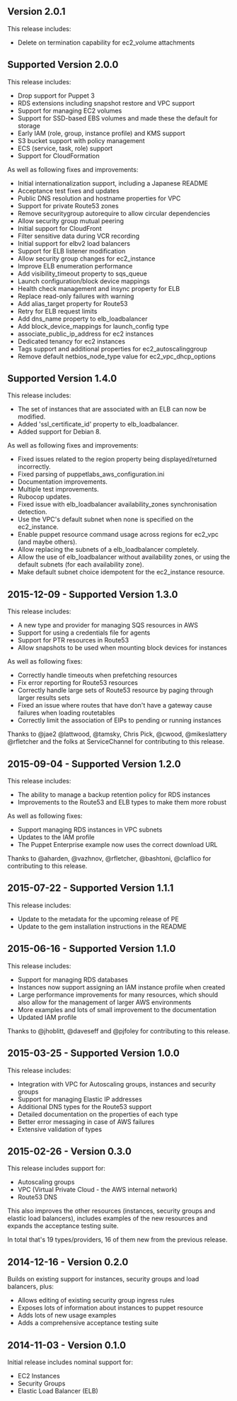 ## Version 2.0.1

This release includes:
- Delete on termination capability for ec2_volume attachments

## Supported Version 2.0.0

This release includes:
- Drop support for Puppet 3
- RDS extensions including snapshot restore and VPC support
- Support for managing EC2 volumes
- Support for SSD-based EBS volumes and made these the default for storage
- Early IAM (role, group, instance profile) and KMS support
- S3 bucket support with policy management
- ECS (service, task, role) support
- Support for CloudFormation

As well as following fixes and improvements:
- Initial internationalization support, including a Japanese README
- Acceptance test fixes and updates
- Public DNS resolution and hostname properties for VPC
- Support for private Route53 zones
- Remove securitygroup autorequire to allow circular dependencies
- Allow security group mutual peering
- Initial support for CloudFront
- Filter sensitive data during VCR recording
- Initial support for elbv2 load balancers
- Support for ELB listener modification
- Allow security group changes for ec2_instance
- Improve ELB enumeration performance
- Add visibility_timeout property to sqs_queue
- Launch configuration/block device mappings
- Health check management and insync property for ELB
- Replace read-only failures with warning
- Add alias_target property for Route53
- Retry for ELB request limits
- Add dns_name property to elb_loadbalancer
- Add block_device_mappings for launch_config type
- associate_public_ip_address for ec2 instances
- Dedicated tenancy for ec2 instances
- Tags support and additional properties for ec2_autoscalinggroup
- Remove default netbios_node_type value for ec2_vpc_dhcp_options

## Supported Version 1.4.0

This release includes:
- The set of instances that are associated with an ELB can now be modified.
- Added 'ssl_certificate_id' property to elb_loadbalancer.
- Added support for Debian 8.

As well as following fixes and improvements:
- Fixed issues related to the region property being displayed/returned incorrectly.
- Fixed parsing of puppetlabs_aws_configuration.ini
- Documentation improvements.
- Multiple test improvements.
- Rubocop updates.
- Fixed issue with elb_loadbalancer availability_zones synchronisation detection.
- Use the VPC's default subnet when none is specified on the ec2_instance.
- Enable puppet resource command usage across regions for ec2_vpc (and maybe others).
- Allow replacing the subnets of a elb_loadbalancer completely.
- Allow the use of elb_loadbalancer without availability zones, or using the default subnets (for each availability zone).
- Make default subnet choice idempotent for the ec2_instance resource.

## 2015-12-09 - Supported Version 1.3.0

This release includes:

* A new type and provider for managing SQS resources in AWS
* Support for using a credentials file for agents
* Support for PTR resources in Route53
* Allow snapshots to be used when mounting block devices for instances

As well as following fixes:

* Correctly handle timeouts when prefetching resources
* Fix error reporting for Route53 resources
* Correctly handle large sets of Route53 resource by paging through
  larger results sets
* Fixed an issue where routes that have don't have a gateway cause
  failures when loading routetables
* Correctly limit the association of EIPs to pending or running instances

Thanks to @jae2 @lattwood, @tamsky, Chris Pick, @cwood, @mikeslattery
@rfletcher and the folks at ServiceChannel for contributing to this release.


## 2015-09-04 - Supported Version 1.2.0

This release includes:

* The ability to manage a backup retention policy for RDS instances
* Improvements to the Route53 and ELB types to make them more robust

As well as following fixes:

* Support managing RDS instances in VPC subnets
* Updates to the IAM profile
* The Puppet Enterprise example now uses the correct download URL

Thanks to @aharden, @vazhnov, @rfletcher, @bashtoni, @claflico for
contributing to this release.


## 2015-07-22 - Supported Version 1.1.1

This release includes:

* Update to the metadata for the upcoming release of PE
* Update to the gem installation instructions in the README

## 2015-06-16 - Supported Version 1.1.0

This release includes:

* Support for managing RDS databases
* Instances now support assigning an IAM instance profile when created
* Large performance improvements for many resources, which should also
  allow for the management of larger AWS environments
* More examples and lots of small improvement to the documentation
* Updated IAM profile

Thanks to @jhoblitt, @daveseff and @pjfoley for contributing to this release.


## 2015-03-25 - Supported Version 1.0.0

This release includes:

* Integration with VPC for Autoscaling groups, instances and security groups
* Support for managing Elastic IP addresses
* Additional DNS types for the Route53 support
* Detailed documentation on the properties of each type
* Better error messaging in case of AWS failures
* Extensive validation of types


## 2015-02-26 - Version 0.3.0

This release includes support for:

* Autoscaling groups
* VPC (Virtual Private Cloud - the AWS internal network)
* Route53 DNS

This also improves the other resources (instances, security groups and
elastic load balancers), includes examples of the new resources and
expands the acceptance testing suite.

In total that's 19 types/providers, 16 of them new from the previous release.


## 2014-12-16 - Version 0.2.0

Builds on existing support for instances, security groups and load balancers, plus:

* Allows editing of existing security group ingress rules
* Exposes lots of information about instances to puppet resource
* Adds lots of new usage examples
* Adds a comprehensive acceptance testing suite


## 2014-11-03 - Version 0.1.0

Initial release includes nominal support for:

* EC2 Instances
* Security Groups
* Elastic Load Balancer (ELB)

